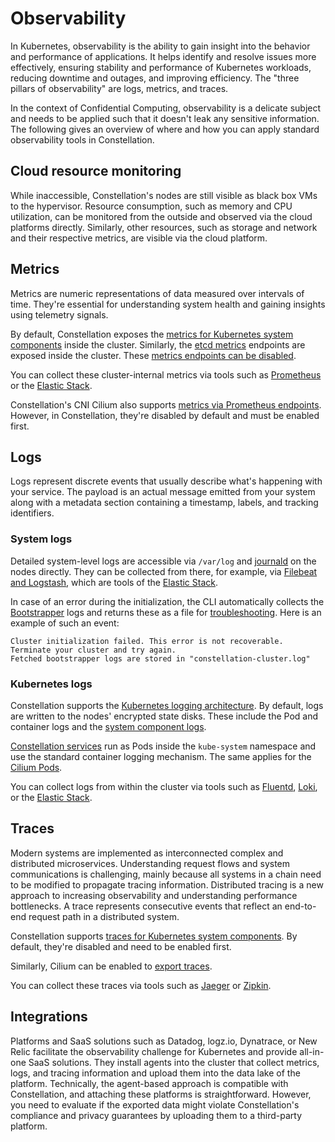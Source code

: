 # Observability

In Kubernetes, observability is the ability to gain insight into the behavior and performance of applications.
It helps identify and resolve issues more effectively, ensuring stability and performance of Kubernetes workloads, reducing downtime and outages, and improving efficiency.
The "three pillars of observability" are logs, metrics, and traces.

In the context of Confidential Computing, observability is a delicate subject and needs to be applied such that it doesn't leak any sensitive information.
The following gives an overview of where and how you can apply standard observability tools in Constellation.

## Cloud resource monitoring

While inaccessible, Constellation's nodes are still visible as black box VMs to the hypervisor.
Resource consumption, such as memory and CPU utilization, can be monitored from the outside and observed via the cloud platforms directly.
Similarly, other resources, such as storage and network and their respective metrics, are visible via the cloud platform.

## Metrics

Metrics are numeric representations of data measured over intervals of time. They're essential for understanding system health and gaining insights using telemetry signals.

By default, Constellation exposes the [metrics for Kubernetes system components](https://kubernetes.io/docs/concepts/cluster-administration/system-metrics/) inside the cluster.
Similarly, the [etcd metrics](https://etcd.io/docs/v3.5/metrics/) endpoints are exposed inside the cluster.
These [metrics endpoints can be disabled](https://kubernetes.io/docs/concepts/cluster-administration/system-metrics/#disabling-metrics).

You can collect these cluster-internal metrics via tools such as [Prometheus](https://prometheus.io/) or the [Elastic Stack](https://www.elastic.co/de/elastic-stack/).

Constellation's CNI Cilium also supports [metrics via Prometheus endpoints](https://docs.cilium.io/en/latest/observability/metrics/).
However, in Constellation, they're disabled by default and must be enabled first.

## Logs

Logs represent discrete events that usually describe what's happening with your service.
The payload is an actual message emitted from your system along with a metadata section containing a timestamp, labels, and tracking identifiers.

### System logs

Detailed system-level logs are accessible via `/var/log` and [journald](https://www.freedesktop.org/software/systemd/man/systemd-journald.service.html) on the nodes directly.
They can be collected from there, for example, via [Filebeat and Logstash](https://www.elastic.co/guide/en/beats/filebeat/current/logstash-output.html), which are tools of the [Elastic Stack](https://www.elastic.co/de/elastic-stack/).

In case of an error during the initialization, the CLI automatically collects the [Bootstrapper](./microservices.md#bootstrapper) logs and returns these as a file for [troubleshooting](../workflows/troubleshooting.md). Here is an example of such an event:

```shell-session
Cluster initialization failed. This error is not recoverable.
Terminate your cluster and try again.
Fetched bootstrapper logs are stored in "constellation-cluster.log"
```

### Kubernetes logs

Constellation supports the [Kubernetes logging architecture](https://kubernetes.io/docs/concepts/cluster-administration/logging/).
By default, logs are written to the nodes' encrypted state disks.
These include the Pod and container logs and the [system component logs](https://kubernetes.io/docs/concepts/cluster-administration/logging/#system-component-logs).

[Constellation services](microservices.md) run as Pods inside the `kube-system` namespace and use the standard container logging mechanism.
The same applies for the [Cilium Pods](https://docs.cilium.io/en/latest/operations/troubleshooting/#logs).

You can collect logs from within the cluster via tools such as [Fluentd](https://github.com/fluent/fluentd), [Loki](https://github.com/grafana/loki), or the [Elastic Stack](https://www.elastic.co/de/elastic-stack/).

## Traces

Modern systems are implemented as interconnected complex and distributed microservices. Understanding request flows and system communications is challenging, mainly because all systems in a chain need to be modified to propagate tracing information. Distributed tracing is a new approach to increasing observability and understanding performance bottlenecks. A trace represents consecutive events that reflect an end-to-end request path in a distributed system.

Constellation supports [traces for Kubernetes system components](https://kubernetes.io/docs/concepts/cluster-administration/system-traces/).
By default, they're disabled and need to be enabled first.

Similarly, Cilium can be enabled to [export traces](https://cilium.io/use-cases/metrics-export/).

You can collect these traces via tools such as [Jaeger](https://www.jaegertracing.io/) or [Zipkin](https://zipkin.io/).

## Integrations

Platforms and SaaS solutions such as Datadog, logz.io, Dynatrace, or New Relic facilitate the observability challenge for Kubernetes and provide all-in-one SaaS solutions.
They install agents into the cluster that collect metrics, logs, and tracing information and upload them into the data lake of the platform.
Technically, the agent-based approach is compatible with Constellation, and attaching these platforms is straightforward.
However, you need to evaluate if the exported data might violate Constellation's compliance and privacy guarantees by uploading them to a third-party platform.
